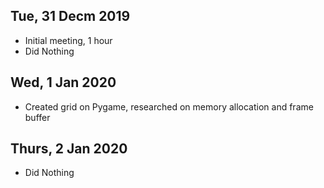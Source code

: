 ## Tue, 31 Decm 2019
- Initial meeting, 1 hour
- Did Nothing

## Wed, 1 Jan 2020
- Created grid on Pygame, researched on memory allocation and frame buffer

## Thurs, 2 Jan 2020
- Did Nothing
